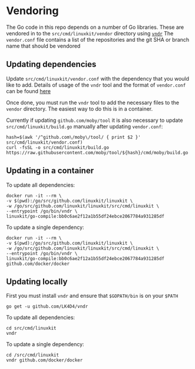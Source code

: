 Vendoring
=========

The Go code in this repo depends on a number of Go libraries.
These are vendored in to the `src/cmd/linuxkit/vendor` directory using [`vndr`](https://github.com/lk4d4/vndr)
The `vendor.conf` file contains a list of the repositories and the git SHA or branch name that should be vendored

## Updating dependencies

Update `src/cmd/linuxkit/vendor.conf` with the dependency that you would like to add.
Details of usage of the `vndr` tool and the format of `vendor.conf` can be found [here](https://github.com/LK4D4/vndr/blob/master/README.md)

Once done, you must run the `vndr` tool to add the necessary files to the `vendor` directory.
The easiest way to do this is in a container.

Currently if updating `github.com/moby/tool` it is also necessary to
update `src/cmd/linuxkit/build.go` manually after updating `vendor.conf`:

    hash=$(awk '/^github.com\/moby\/tool/ { print $2 }' src/cmd/linuxkit/vendor.conf)
    curl -fsSL -o src/cmd/linuxkit/build.go https://raw.githubusercontent.com/moby/tool/${hash}/cmd/moby/build.go

## Updating in a container

To update all dependencies:

```
docker run -it --rm \
-v $(pwd):/go/src/github.com/linuxkit/linuxkit \
-w /go/src/github.com/linuxkit/linuxkit/src/cmd/linuxkit \
--entrypoint /go/bin/vndr \
linuxkit/go-compile:bb0c6ae2f12a1b55df24ebce2067784a931285df
```

To update a single dependency:

```
docker run -it --rm \
-v $(pwd):/go/src/github.com/linuxkit/linuxkit \
-w /go/src/github.com/linuxkit/linuxkit/src/cmd/linuxkit \
--entrypoint /go/bin/vndr \
linuxkit/go-compile:bb0c6ae2f12a1b55df24ebce2067784a931285df
github.com/docker/docker
```

## Updating locally

First you must install `vndr` and ensure that `$GOPATH/bin` is on your `$PATH`

```
go get -u github.com/LK4D4/vndr
```

To update all dependencies:

```
cd src/cmd/linuxkit
vndr
```

To update a single dependency:

```
cd /src/cmd/linuxkit
vndr github.com/docker/docker
```
